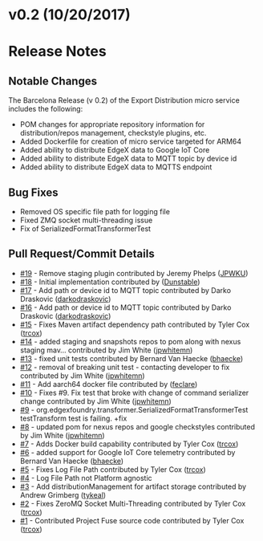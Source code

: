 # v0.2 (10/20/2017)
# Release Notes

## Notable Changes
The Barcelona Release (v 0.2) of the Export Distribution micro service includes the following:
* POM changes for appropriate repository information for distribution/repos management, checkstyle plugins, etc.
* Added Dockerfile for creation of micro service targeted for ARM64 
* Added ability to distribute EdgeX data to Google IoT Core 
* Added ability to distribute EdgeX data to MQTT topic by device id
* Added ability to distribute EdgeX data to MQTTS endpoint

## Bug Fixes
* Removed OS specific file path for logging file 
* Fixed ZMQ socket multi-threading issue
* Fix of SerializedFormatTransformerTest

## Pull Request/Commit Details
 - [#19](https://github.com/edgexfoundry/export-distro/pull/19) - Remove staging plugin contributed by Jeremy Phelps ([JPWKU](https://github.com/JPWKU))
 - [#18](https://github.com/edgexfoundry/export-distro/pull/18) - Initial implementation contributed by ([Dunstable](https://github.com/Dunstable))
 - [#17](https://github.com/edgexfoundry/export-distro/pull/17) - Add path or device id to MQTT topic contributed by Darko Draskovic ([darkodraskovic](https://github.com/darkodraskovic))
 - [#16](https://github.com/edgexfoundry/export-distro/pull/16) - Add path or device id to MQTT topic contributed by Darko Draskovic ([darkodraskovic](https://github.com/darkodraskovic))
 - [#15](https://github.com/edgexfoundry/export-distro/pull/15) - Fixes Maven artifact dependency path contributed by Tyler Cox ([trcox](https://github.com/trcox))
 - [#14](https://github.com/edgexfoundry/export-distro/pull/14) - added staging and snapshots repos to pom along with nexus staging mav… contributed by Jim White ([jpwhitemn](https://github.com/jpwhitemn))
 - [#13](https://github.com/edgexfoundry/export-distro/pull/13) - fixed unit tests contributed by Bernard Van Haecke ([bhaecke](https://github.com/bhaecke))
 - [#12](https://github.com/edgexfoundry/export-distro/pull/12) - removal of breaking unit test - contacting developer to fix contributed by Jim White ([jpwhitemn](https://github.com/jpwhitemn))
 - [#11](https://github.com/edgexfoundry/export-distro/pull/11) - Add aarch64 docker file contributed by ([feclare](https://github.com/feclare))
 - [#10](https://github.com/edgexfoundry/export-distro/pull/10) - Fixes #9. Fix test that broke with change of command serializer change contributed by Jim White ([jpwhitemn](https://github.com/jpwhitemn))
 - [#9](https://github.com/edgexfoundry/export-distro/issues/9) - org.edgexfoundry.transformer.SerializedFormatTransformerTest testTransform test is failing. +fix
 - [#8](https://github.com/edgexfoundry/export-distro/pull/8) - updated pom for nexus repos and google checkstyles contributed by Jim White ([jpwhitemn](https://github.com/jpwhitemn))
 - [#7](https://github.com/edgexfoundry/export-distro/pull/7) - Adds Docker build capability contributed by Tyler Cox ([trcox](https://github.com/trcox))
 - [#6](https://github.com/edgexfoundry/export-distro/pull/6) - added support for Google IoT Core telemetry contributed by Bernard Van Haecke ([bhaecke](https://github.com/bhaecke))
 - [#5](https://github.com/edgexfoundry/export-distro/pull/5) - Fixes Log File Path contributed by Tyler Cox ([trcox](https://github.com/trcox))
 - [#4](https://github.com/edgexfoundry/export-distro/issues/4) - Log File Path not Platform agnostic
 - [#3](https://github.com/edgexfoundry/export-distro/pull/3) - Add distributionManagement for artifact storage contributed by Andrew Grimberg ([tykeal](https://github.com/tykeal))
 - [#2](https://github.com/edgexfoundry/export-distro/pull/2) - Fixes ZeroMQ Socket Multi-Threading contributed by Tyler Cox ([trcox](https://github.com/trcox))
 - [#1](https://github.com/edgexfoundry/export-distro/pull/1) - Contributed Project Fuse source code contributed by Tyler Cox ([trcox](https://github.com/trcox))

